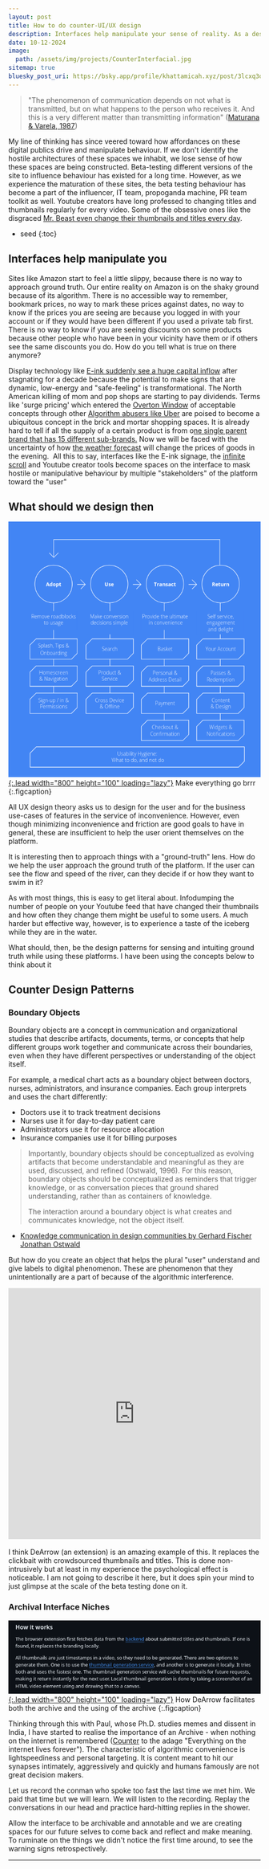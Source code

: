 ```yaml
---
layout: post
title: How to do counter-UI/UX design
description: Interfaces help manipulate your sense of reality. As a designer/developer who is part of the plural "user" being manipulated, you need a better curriculum than "Design Thinking"
date: 10-12-2024
image:
  path: /assets/img/projects/CounterInterfacial.jpg
sitemap: true
bluesky_post_uri: https://bsky.app/profile/khattamicah.xyz/post/3lcxq3qhhts25
---
```



> "The phenomenon of communication depends on not what is transmitted, but on what happens to the person who receives it. And this is a very different matter than transmitting information" ([Maturana & Varela, 1987](https://uranos.ch/research/references/Maturana1988/maturana-h-1987-tree-of-knowledge-bkmrk.pdf))




My line of thinking has since veered toward how affordances on these digital publics drive and manipulate behaviour. If we don't identify the hostile architectures of these spaces we inhabit, we lose sense of how these spaces are being constructed. Beta-testing different versions of the site to influence behaviour has existed for a long time. However, as we experience the maturation of these sites, the beta testing behaviour has become a part of the influencer, IT team, propoganda machine, PR team toolkit as well. Youtube creators have long professed to changing titles and thumbnails regularly for every video. Some of the obsessive ones like the disgraced [Mr. Beast even change their thumbnails and titles every day](https://www.youtube.com/watch?v=pByZy8F1Zh0&pp=ygUjbXJiZWFzdCB0aHVtYm5haWwgY2hhbmdlIHRpbWUgbGFwc2U%3D). ️

* seed
{:toc}
## Interfaces help manipulate you 

Sites like Amazon start to feel a little slippy, because there is no way to approach ground truth. Our entire reality on Amazon is on the shaky ground because of its algorithm. There is no accessible way to remember, bookmark prices, no way to mark these prices against dates, no way to know if the prices you are seeing are because you logged in with your account or if they would have been different if you used a private tab first. There is no way to know if you are seeing discounts on some products because other people who have been in your vicinity have them or if others see the same discounts you do. How do you tell what is true on there anymore?

Display technology like [E-ink suddenly see a huge capital inflow](https://www.latimes.com/business/story/2024-08-16/digital-price-tags-in-grocery-stores-prompt-concerns-over-privacy-price-gouging) after stagnating for a decade because the potential to make signs that are dynamic, low-energy and "safe-feeling" is transformational. The North American killing of mom and pop shops are starting to pay dividends. Terms like 'surge pricing' which entered the [Overton Window](https://en.wikipedia.org/wiki/Overton_window) of acceptable concepts through other [Algorithm abusers like Uber](https://www.latimes.com/business/technology/story/2023-04-11/algorithmic-wage-discrimination) are poised to become a ubiquitous concept in the brick and mortar shopping spaces. It is already hard to tell if all the supply of a certain product is from o[ne single parent brand that has 15 different sub-brands.](https://seekingalpha.com/article/3967484-duopoly-and-oligopoly-shopping-list) Now we will be faced with the uncertainty of how [the weather forecast](https://www.reuters.com/business/retail-consumer/changing-climate-retailers-turning-weather-strategies-2024-11-04/) will change the prices of goods in the evening.
️
All this to say, interfaces like the E-ink signage, the [infinite scroll](https://www.theguardian.com/lifeandstyle/2024/feb/17/are-dating-apps-fuelling-addiction-lawsuit-against-tinder-hinge-and-match-claims-so) and Youtube creator tools become spaces on the interface to mask hostile or manipulative behaviour by multiple "stakeholders" of the platform toward the "user"

## What should we design then 

<a class="spotlight" href="/assets/img/projects/Google_UX_Principles.png">![Make everything go brrr](/assets/img/projects/Google_UX_Principles.png){:.lead width="800" height="100" loading="lazy"}</a>
Make everything go brrr
{:.figcaption}

All UX design theory asks us to design for the user and for the business use-cases of features in the service of inconvenience. However, even though minimizing inconvenience and friction are good goals to have in general, these are insufficient to help the user orient themselves on the platform. 

It is interesting then to approach things with a "ground-truth" lens. How do we help the user approach the ground truth of the platform. If the user can see the flow and speed of the river, can they decide if or how they want to swim in it? 

As with most things, this is easy to get literal about. Infodumping the number of people on your Youtube feed that have changed their thumbnails and how often they change them might be useful to some users. A much harder but effective way, however, is to experience a taste of the iceberg while they are in the water. 

What should, then, be the design patterns for sensing and intuiting ground truth while using these platforms. I have been using the concepts below to think about it
## Counter Design Patterns
### Boundary Objects

Boundary objects are a concept in communication and organizational studies that describe artifacts, documents, terms, or concepts that help different groups work together and communicate across their boundaries, even when they have different perspectives or understanding of the object itself.

For example, a medical chart acts as a boundary object between doctors, nurses, administrators, and insurance companies. Each group interprets and uses the chart differently:
- Doctors use it to track treatment decisions
- Nurses use it for day-to-day patient care
- Administrators use it for resource allocation
- Insurance companies use it for billing purposes

> Importantly, boundary objects should be conceptualized as evolving artifacts that become understandable and meaningful as they are used, discussed, and refined (Ostwald, 1996). For this reason, boundary objects should be conceptualized as reminders that trigger knowledge, or as conversation pieces that ground shared understanding, rather than as containers of knowledge. 
> 
> The interaction around a boundary object is what creates and communicates knowledge, not the object itself. 
- [Knowledge communication in design communities by Gerhard Fischer Jonathan Ostwald](https://citeseerx.ist.psu.edu/document?repid=rep1&type=pdf&doi=ff775da160549f937cb9dfc60c6bf373db0f7d79)

But how do you create an object that helps the plural "user" understand and give labels to digital phenomenon. These are phenomenon that they unintentionally are a part of because of the algorithmic interference. 

<iframe frameborder="0" class="juxtapose" width="100%" height="500" src="https://cdn.knightlab.com/libs/juxtapose/latest/embed/index.html?uid=3bca3d9c-b6b4-11ef-9397-d93975fe8866"></iframe>


I think DeArrow (an extension) is an amazing example of this. It replaces the clickbait with crowdsourced thumbnails and titles. This is done non-intrusively but at least in my experience the psychological effect is noticeable. I am not going to describe it here, but it does spin your mind to just glimpse at the scale of the beta testing done on it. 

### Archival Interface Niches

<a class="spotlight" href="/assets/img/projects/DeArrow_working.png">![How DeArrow facilitates both the archive and the using of the archive](/assets/img/projects/DeArrow_working.png){:.lead width="800" height="100" loading="lazy"}</a>
How DeArrow facilitates both the archive and the using of the archive
{:.figcaption}

Thinking through this with Paul, whose Ph.D. studies memes and dissent in India, I have started to realise the importance of an Archive - when nothing on the internet is remembered ([Counter](https://en.wikipedia.org/wiki/Link_rot#Prevalence) to the adage "Everything on the internet lives forever"). The characteristic of algorithmic convenience is lightspeediness and personal targeting. It is content meant to hit our synapses intimately, aggressively and quickly and humans famously are not great decision makers. 

Let us record the conman who spoke too fast the last time we met him. We paid that time but we will learn. We will listen to the recording. Replay the conversations in our head and practice hard-hitting replies in the shower. 

Allow the interface to be archivable and annotable and we are creating spaces for our future selves to come back and reflect and make meaning. To ruminate on the things we didn't notice the first time around, to see the warning signs retrospectively. 

<div id="bluesky-comments"></div>

---
